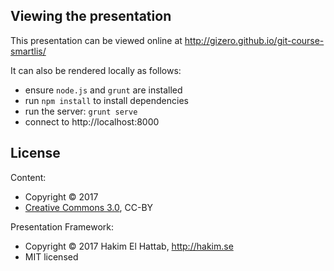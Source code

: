 ## Viewing the presentation

This presentation can be viewed online at http://gizero.github.io/git-course-smartlis/

It can also be rendered locally as follows:
- ensure `node.js` and `grunt` are installed
- run `npm install` to install dependencies
- run the server: `grunt serve`
- connect to http://localhost:8000

## License

Content:
- Copyright &copy; 2017
- [Creative Commons 3.0](http://creativecommons.org/licenses/by/3.0/), CC-BY

Presentation Framework:
- Copyright &copy; 2017 Hakim El Hattab, http://hakim.se
- MIT licensed
